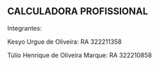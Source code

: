 ## CALCULADORA PROFISSIONAL
Integrantes:

Kesyo Urgue de Oliveira: RA 322211358




Túlio Henrique de Oliveira Marque: RA 322210858
